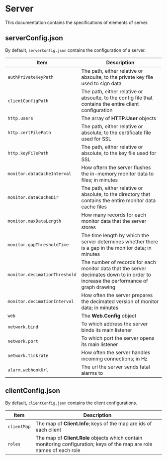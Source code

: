 # Server

This documentation contains the specifications of elements of server.

## serverConfig.json

By default, `serverConfig.json` contains the configuration of a server.

|Item|Description|
|-|-|
|`authPrivateKeyPath`|The path, either relative or absoulte, to the private key file used to sign data|
|`clientConfigPath`|The path, either relative or absoulte, to the config file that contains the entire client configuration|
|`http.users`|The array of **HTTP.User** objects|
|`http.certFilePath`|The path, either relative or absolute, to the certificate file used for SSL|
|`http.keyFilePath`|The path, either relative or absolute, to the key file used for SSL|
|`monitor.dataCacheInterval`|How oftern the server flushes the in-memory monitor data to files; in minutes|
|`monitor.dataCacheDir`|The path, either relative or absolute, to the directory that contains the entire monitor data cache files|
|`monitor.maxDataLength`|How many records for each monitor data that the server stores|
|`monitor.gapThresholdTime`|The time length by which the server determines whether there is a gap in the monitor data; in minutes|
|`monitor.decimationThreshold`|The number of records for each monitor data that the server decimates down to in order to increase the performance of graph drawing|
|`monitor.decimationInterval`|How often the server prepares the decimated version of monitor data; in minutes|
|`web`|The **Web.Config** object|
|`network.bind`|To which address the server binds its main listener|
|`network.port`|To which port the server opens its main listener|
|`network.tickrate`|How often the server handles incoming connections; in Hz|
|`alarm.webhookUrl`|The url the server sends fatal alarms to|

## clientConfig.json

By default, `clientConfig.json` contains the client configurations.

|Item|Description|
|-|-|
|`clientMap`|The map of **Client.Info**; keys of the map are ids of each client|
|`roles`|The map of **Client.Role** objects which contain monitoring configuration; keys of the map are role names of each role|
